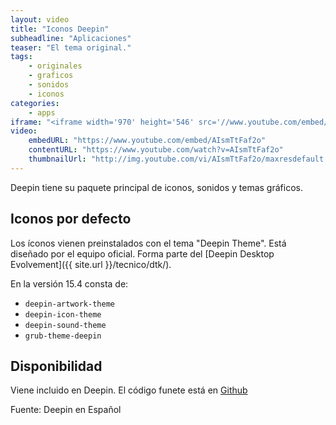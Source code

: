 ```yaml
---
layout: video
title: "Iconos Deepin"
subheadline: "Aplicaciones"
teaser: "El tema original."
tags:
    - originales
    - graficos
    - sonidos
    - iconos
categories:
    - apps
iframe: "<iframe width='970' height='546' src='//www.youtube.com/embed/AIsmTtFaf2o' frameborder='0' allowfullscreen></iframe>"
video:
    embedURL: "https://www.youtube.com/embed/AIsmTtFaf2o"
    contentURL: "https://www.youtube.com/watch?v=AIsmTtFaf2o"
    thumbnailUrl: "http://img.youtube.com/vi/AIsmTtFaf2o/maxresdefault.jpg"
---
```

<!--more-->

Deepin tiene su paquete principal de iconos, sonidos y temas gráficos.

## Iconos por defecto

Los íconos vienen preinstalados con el tema "Deepin Theme". Está diseñado por el equipo oficial. Forma parte del [Deepin Desktop Evolvement]({{ site.url }}/tecnico/dtk/).

En la versión 15.4 consta de:
* `deepin-artwork-theme`
* `deepin-icon-theme`
* `deepin-sound-theme`
* `grub-theme-deepin`

## Disponibilidad

Viene incluido en Deepin. El código funete está en [Github](https://github.com/linuxdeepin/deepin-icon-theme)

Fuente: Deepin en Español
